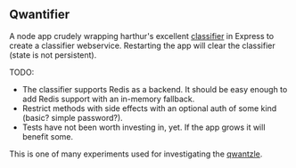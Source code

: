 Qwantifier
----------

A node app crudely wrapping harthur's excellent [classifier](https://github.com/harthur/classifier/) in Express to create a classifier webservice. Restarting the app will clear the classifier (state is not persistent).

TODO:

* The classifier supports Redis as a backend. It should be easy enough to add Redis support with an in-memory fallback.
* Restrict methods with side effects with an optional auth of some kind (basic? simple password?).
* Tests have not been worth investing in, yet. If the app grows it will benefit some.

This is one of many experiments used for investigating the [qwantzle](http://www.qwantz.com/index.php?comic=1663).